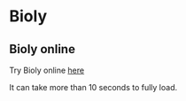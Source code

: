 # Bioly

## Bioly online
Try Bioly online [here](https://theaibot.github.io/testBlazor/)

It can take more than 10 seconds to fully load.
